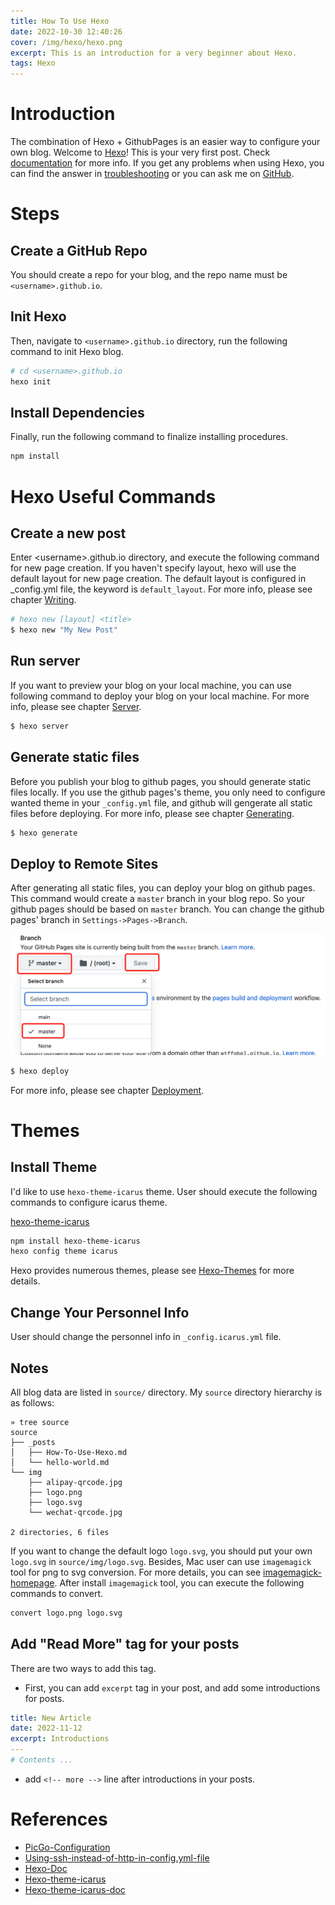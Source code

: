 ```yaml
---
title: How To Use Hexo
date: 2022-10-30 12:40:26
cover: /img/hexo/hexo.png
excerpt: This is an introduction for a very beginner about Hexo.
tags: Hexo
---
```


# Introduction

The combination of Hexo + GithubPages is an easier way to configure your own blog.  Welcome to [Hexo](https://hexo.io/)! This is your very first post. Check [documentation](https://hexo.io/docs/) for more info. If you get any problems when using Hexo, you can find the answer in [troubleshooting](https://hexo.io/docs/troubleshooting.html) or you can ask me on [GitHub](https://github.com/hexojs/hexo/issues).

# Steps

## Create a GitHub Repo

You should create a repo for your blog, and the repo name must be `<username>.github.io`.

## Init Hexo

Then, navigate to `<username>.github.io` directory, run the following command to init Hexo blog.

```bash
# cd <username>.github.io
hexo init
```

## Install Dependencies

Finally, run the following command to finalize installing procedures.

```bash
npm install
```

# Hexo Useful Commands

## Create a new post

Enter \<username\>.github.io directory, and execute the following command for new page creation.  If you haven't specify layout, hexo will use the default layout for new page creation. The default layout is configured in _config.yml file, the keyword is `default_layout`. For more info, please
see chapter [Writing](https://hexo.io/docs/writing.html).

``` bash
# hexo new [layout] <title>
$ hexo new "My New Post"
```

## Run server

If you want to preview your blog on your local machine, you can use following command to deploy your blog on your local machine.  For more info, please see chapter [Server](https://hexo.io/docs/server.html).

``` bash
$ hexo server
```

## Generate static files

Before you publish your blog to github pages, you should generate static files locally.  If you use the github pages's theme, you only need to configure wanted theme in your `_config.yml` file, and github will gengerate all static files before deploying. For more info, please see chapter [Generating](https://hexo.io/docs/generating.html).

``` bash
$ hexo generate
```

## Deploy to Remote Sites

After generating all static files, you can deploy your blog on github pages. This command would create a `master` branch in your blog repo. So your github pages should be based on `master` branch. You can change the github pages' branch in `Settings->Pages->Branch`.

![](https://raw.githubusercontent.com/wtffqbpl/blog-images/main/change_default_branch.png)

``` bash
$ hexo deploy
```

For more info, please see chapter [Deployment](https://hexo.io/docs/one-command-deployment.html).

# Themes

## Install Theme
I'd like to use `hexo-theme-icarus` theme. User should execute the following commands to configure icarus theme.

[hexo-theme-icarus](https://github.com/ppoffice/hexo-theme-icarus)

```bash
npm install hexo-theme-icarus
hexo config theme icarus
```
Hexo provides numerous themes, please see [Hexo-Themes](https://hexo.io/themes/) for more details.

## Change Your Personnel Info

User should change the personnel info in `_config.icarus.yml` file.

## Notes

All blog data are listed in `source/` directory. My `source` directory hierarchy is as follows:

```
» tree source     
source
├── _posts
│   ├── How-To-Use-Hexo.md
│   └── hello-world.md
└── img
    ├── alipay-qrcode.jpg
    ├── logo.png
    ├── logo.svg
    └── wechat-qrcode.jpg

2 directories, 6 files
```

If you want to change the default logo `logo.svg`, you should put your own `logo.svg` in `source/img/logo.svg`. Besides, Mac user can use `imagemagick` tool for png to svg conversion. For more details, you can see [imagemagick-homepage](https://www.imagemagick.org/script/index.php).  After install `imagemagick` tool, you can execute the following commands to convert.

```bash
convert logo.png logo.svg
```

## Add "Read More" tag for your posts
There are two ways to add this tag. 
* First, you can add `excerpt` tag in your post, and add some introductions for posts.

```yaml
title: New Article
date: 2022-11-12
excerpt: Introductions
---
# Contents ...
```

* add `<!-- more -->` line after introductions in your posts.

# References

* [PicGo-Configuration](https://ji2xpro.github.io/73d224e9/)
* [Using-ssh-instead-of-http-in-config.yml-file](https://github.com/hexojs/hexo/issues/4757)
* [Hexo-Doc](https://hexo.io/zh-cn/docs/) 
* [Hexo-theme-icarus](https://github.com/ppoffice/hexo-theme-icarus)
* [Hexo-theme-icarus-doc](https://ppoffice.github.io/hexo-theme-icarus/)